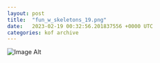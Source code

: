 ```yaml
---
layout:	post
title:	"fun_w_skeletons_19.png"
date:	2023-02-19 00:32:56.201837556 +0000 UTC
categories:	kof archive
---
```


![Image Alt](https://k0f.github.io/assets/fun_w_skeletons_19.png)
